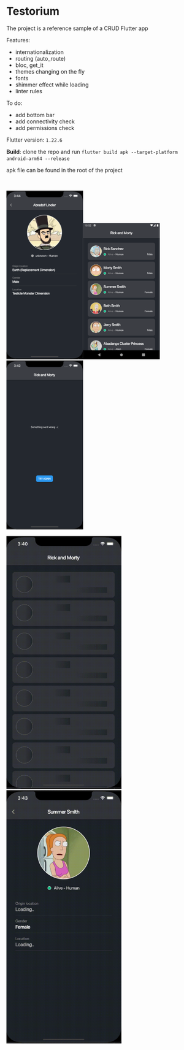 # Testorium


The project is a reference sample of a CRUD Flutter app

Features:

 <ul>
  <li>internationalization</li>
  <li>routing (auto_route)</li>
  <li>bloc, get_it</li>
  <li>themes changing on the fly</li>
  <li>fonts</li>
  <li>shimmer effect while loading</li>
  <li>linter rules</li> 
</ul> 

To do:

 <ul>
  <li>add bottom bar</li>
  <li>add connectivity check</li>
  <li>add permissions check</li>
</ul> 

Flutter version: `1.22.6`

**Build**: clone the repo and run `flutter build apk --target-platform android-arm64 --release`

apk file can be found in the root of the project


<br>

<img src="screenshot1.png" width="200"><img src="screenshot2.png" width="200"><img src="screenshot3.png" width="200">

<img src="ashimmer1.gif" width="300"><img src="shimmer2.gif" width="300">




